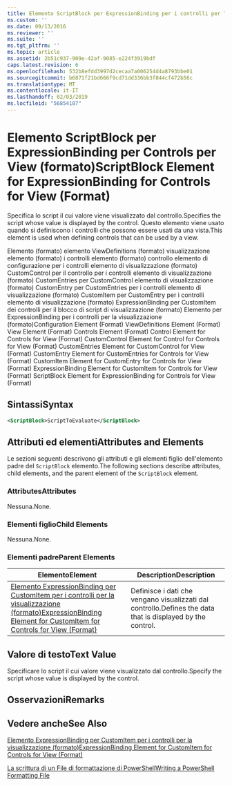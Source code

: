 ```yaml
---
title: Elemento ScriptBlock per ExpressionBinding per i controlli per la visualizzazione (formato) | Microsoft Docs
ms.custom: ''
ms.date: 09/13/2016
ms.reviewer: ''
ms.suite: ''
ms.tgt_pltfrm: ''
ms.topic: article
ms.assetid: 2b51c937-909e-42af-9085-e224f3919bdf
caps.latest.revision: 6
ms.openlocfilehash: 532b8efdd3997d2cecaa7a006254d4a8793bbe01
ms.sourcegitcommit: b6871f21bd666f9cd71dd336bb3f844cf472b56c
ms.translationtype: MT
ms.contentlocale: it-IT
ms.lasthandoff: 02/03/2019
ms.locfileid: "56854107"
---
```

# <a name="scriptblock-element-for-expressionbinding-for-controls-for-view-format"></a><span data-ttu-id="a0b72-102">Elemento ScriptBlock per ExpressionBinding per Controls per View (formato)</span><span class="sxs-lookup"><span data-stu-id="a0b72-102">ScriptBlock Element for ExpressionBinding for Controls for View (Format)</span></span>

<span data-ttu-id="a0b72-103">Specifica lo script il cui valore viene visualizzato dal controllo.</span><span class="sxs-lookup"><span data-stu-id="a0b72-103">Specifies the script whose value is displayed by the control.</span></span> <span data-ttu-id="a0b72-104">Questo elemento viene usato quando si definiscono i controlli che possono essere usati da una vista.</span><span class="sxs-lookup"><span data-stu-id="a0b72-104">This element is used when defining controls that can be used by a view.</span></span>

<span data-ttu-id="a0b72-105">Elemento (formato) elemento ViewDefinitions (formato) visualizzazione elemento (formato) i controlli elemento (formato) controllo elemento di configurazione per i controlli elemento di visualizzazione (formato) CustomControl per il controllo per i controlli elemento di visualizzazione (formato) CustomEntries per CustomControl elemento di visualizzazione (formato) CustomEntry per CustomEntries per i controlli elemento di visualizzazione (formato) CustomItem per CustomEntry per i controlli elemento di visualizzazione (formato) ExpressionBinding per CustomItem dei controlli per il blocco di script di visualizzazione (formato) Elemento per ExpressionBinding per i controlli per la visualizzazione (formato)</span><span class="sxs-lookup"><span data-stu-id="a0b72-105">Configuration Element (Format) ViewDefinitions Element (Format) View Element (Format) Controls Element (Format) Control Element for Controls for View (Format) CustomControl Element for Control for Controls for View (Format) CustomEntries Element for CustomControl for View (Format) CustomEntry Element for CustomEntries for Controls for View (Format) CustomItem Element for CustomEntry for Controls for View (Format) ExpressionBinding Element for CustomItem for Controls for View (Format) ScriptBlock Element for ExpressionBinding for Controls for View (Format)</span></span>

## <a name="syntax"></a><span data-ttu-id="a0b72-106">Sintassi</span><span class="sxs-lookup"><span data-stu-id="a0b72-106">Syntax</span></span>

```xml
<ScriptBlock>ScriptToEvaluate</ScriptBlock>
```

## <a name="attributes-and-elements"></a><span data-ttu-id="a0b72-107">Attributi ed elementi</span><span class="sxs-lookup"><span data-stu-id="a0b72-107">Attributes and Elements</span></span>

<span data-ttu-id="a0b72-108">Le sezioni seguenti descrivono gli attributi e gli elementi figlio dell'elemento padre del `ScriptBlock` elemento.</span><span class="sxs-lookup"><span data-stu-id="a0b72-108">The following sections describe attributes, child elements, and the parent element of the `ScriptBlock` element.</span></span>

### <a name="attributes"></a><span data-ttu-id="a0b72-109">Attributes</span><span class="sxs-lookup"><span data-stu-id="a0b72-109">Attributes</span></span>

<span data-ttu-id="a0b72-110">Nessuna.</span><span class="sxs-lookup"><span data-stu-id="a0b72-110">None.</span></span>

### <a name="child-elements"></a><span data-ttu-id="a0b72-111">Elementi figlio</span><span class="sxs-lookup"><span data-stu-id="a0b72-111">Child Elements</span></span>

<span data-ttu-id="a0b72-112">Nessuna.</span><span class="sxs-lookup"><span data-stu-id="a0b72-112">None.</span></span>

### <a name="parent-elements"></a><span data-ttu-id="a0b72-113">Elementi padre</span><span class="sxs-lookup"><span data-stu-id="a0b72-113">Parent Elements</span></span>

|<span data-ttu-id="a0b72-114">Elemento</span><span class="sxs-lookup"><span data-stu-id="a0b72-114">Element</span></span>|<span data-ttu-id="a0b72-115">Description</span><span class="sxs-lookup"><span data-stu-id="a0b72-115">Description</span></span>|
|-------------|-----------------|
|[<span data-ttu-id="a0b72-116">Elemento ExpressionBinding per CustomItem per i controlli per la visualizzazione (formato)</span><span class="sxs-lookup"><span data-stu-id="a0b72-116">ExpressionBinding Element for CustomItem for Controls for View (Format)</span></span>](./expressionbinding-element-for-customitem-for-controls-for-view-format.md)|<span data-ttu-id="a0b72-117">Definisce i dati che vengano visualizzati dal controllo.</span><span class="sxs-lookup"><span data-stu-id="a0b72-117">Defines the data that is displayed by the control.</span></span>|

## <a name="text-value"></a><span data-ttu-id="a0b72-118">Valore di testo</span><span class="sxs-lookup"><span data-stu-id="a0b72-118">Text Value</span></span>

<span data-ttu-id="a0b72-119">Specificare lo script il cui valore viene visualizzato dal controllo.</span><span class="sxs-lookup"><span data-stu-id="a0b72-119">Specify the script whose value is displayed by the control.</span></span>

## <a name="remarks"></a><span data-ttu-id="a0b72-120">Osservazioni</span><span class="sxs-lookup"><span data-stu-id="a0b72-120">Remarks</span></span>

## <a name="see-also"></a><span data-ttu-id="a0b72-121">Vedere anche</span><span class="sxs-lookup"><span data-stu-id="a0b72-121">See Also</span></span>

[<span data-ttu-id="a0b72-122">Elemento ExpressionBinding per CustomItem per i controlli per la visualizzazione (formato)</span><span class="sxs-lookup"><span data-stu-id="a0b72-122">ExpressionBinding Element for CustomItem for Controls for View (Format)</span></span>](./expressionbinding-element-for-customitem-for-controls-for-view-format.md)

[<span data-ttu-id="a0b72-123">La scrittura di un File di formattazione di PowerShell</span><span class="sxs-lookup"><span data-stu-id="a0b72-123">Writing a PowerShell Formatting File</span></span>](./writing-a-powershell-formatting-file.md)

